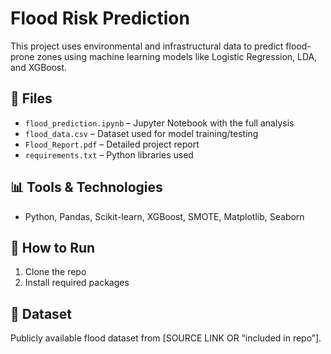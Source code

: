 # Flood Risk Prediction
This project uses environmental and infrastructural data to predict flood-prone zones using machine learning models like Logistic Regression, LDA, and XGBoost.

## 📁 Files
- `flood_prediction.ipynb` – Jupyter Notebook with the full analysis
- `flood_data.csv` – Dataset used for model training/testing
- `Flood_Report.pdf` – Detailed project report
- `requirements.txt` – Python libraries used

## 📊 Tools & Technologies
- Python, Pandas, Scikit-learn, XGBoost, SMOTE, Matplotlib, Seaborn

## 🧪 How to Run
1. Clone the repo
2. Install required packages

## 📂 Dataset
Publicly available flood dataset from [SOURCE LINK OR “included in repo”].
